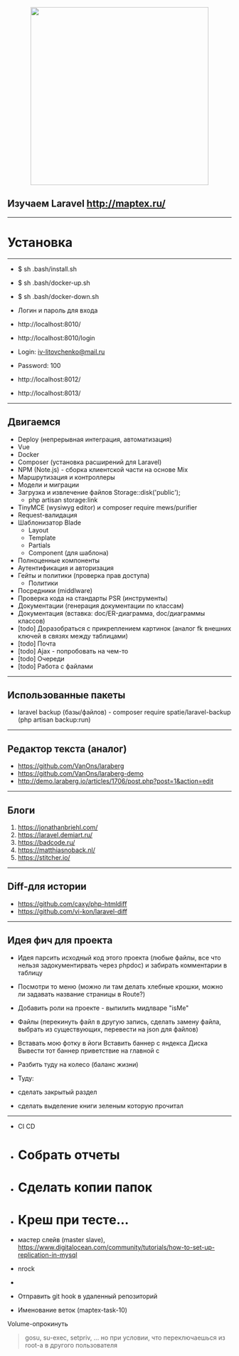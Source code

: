 <p align="center"><a href="https://laravel.com" target="_blank"><img src="https://raw.githubusercontent.com/laravel/art/master/logo-lockup/5%20SVG/2%20CMYK/1%20Full%20Color/laravel-logolockup-cmyk-red.svg" width="400"></a></p>

## Изучаем Laravel http://maptex.ru/

-------------------------------
# Установка
-------------------------------

- $ sh .bash/install.sh
- $ sh .bash/docker-up.sh
- $ sh .bash/docker-down.sh

- Логин и пароль для входа
- http://localhost:8010/
- http://localhost:8010/login
- Login: iv-litovchenko@mail.ru
- Password: 100
- http://localhost:8012/
- http://localhost:8013/

-------------------------------
Двигаемся
-------------------------------

- Deploy (непрерывная интеграция, автоматизация)
- Vue
- Docker
- Composer (установка расширений для Laravel)
- NPM (Note.js) - сборка клиентской части на основе Mix
- Маршрутизация и контроллеры
- Модели и миграции
- Загрузка и извлечение файлов Storage::disk('public');
    - php artisan storage:link
- TinyMCE (wysiwyg editor) и composer require mews/purifier
- Request-валидация
- Шаблонизатор Blade
    - Layout
    - Template
    - Partials
    - Component (для шаблона)
- Полноценные компоненты
- Аутентификация и авторизация
- Гейты и политики (проверка прав доступа)
    - Политики
- Посредники (middlware)
- Проверка кода на стандарты PSR (инструменты)
- Документации (генерация документации по классам)
- Документация (вставка: doc/ER-диаграмма, doc/диаграммы классов)
- [todo] Доразобраться с прикреплением картинок (аналог fk внешних ключей в связях между таблицами)
- [todo] Почта
- [todo] Ajax - попробовать на чем-то
- [todo] Очереди
- [todo] Работа с файлами

-------------------------------
Использованные пакеты
-------------------------------

- laravel backup (базы/файлов) - composer require spatie/laravel-backup (php artisan backup:run)

-------------------------------
Редактор текста (аналог)
-------------------------------

- https://github.com/VanOns/laraberg
- https://github.com/VanOns/laraberg-demo
- http://demo.laraberg.io/articles/1706/post.php?post=1&action=edit

-------------------------------
Блоги
-------------------------------

1) https://jonathanbriehl.com/
2) https://laravel.demiart.ru/
3) https://badcode.ru/
4) https://matthiasnoback.nl/
5) https://stitcher.io/

-------------------------------
Diff-для истории
-------------------------------

- https://github.com/caxy/php-htmldiff
- https://github.com/vi-kon/laravel-diff

-------------------------------
Идея фич для проекта
-------------------------------

- Идея парсить исходный код этого проекта (любые файлы, все что нельзя задокументирвать через phpdoc) и забирать комментарии в таблицу
- Посмотри то меню (можно ли там делать хлебные крошки, можно ли задавать название страницы в Route?)
- Добавить роли на проекте - выпилить мидлваре "isMe"
- Файлы (перекинуть файл в другую запись, сделать замену файла, выбрать из существующих, перевести на json для файлов)
- Вставать мою фотку в йоги Вставить баннер с яндекса Диска Вывести тот баннер приветствие на главной с
- Разбить туду на колесо (баланс жизни)

- Туду:
- сделать закрытый раздел
- сделать выделение книги зеленым которую прочитал

-------------------------------

- CI CD
- # Собрать отчеты
- # Сделать копии папок
- # Креш при тесте...

- мастер слейв (master slave), https://www.digitalocean.com/community/tutorials/how-to-set-up-replication-in-mysql
- nrock
- 
- Отправить git hook в удаленный репозиторий
- Именование веток (maptex-task-10)

Volume-опрокинуть
> gosu, su-exec, setpriv, ...
> но при условии, что переключаешься из root-а в другого пользователя
